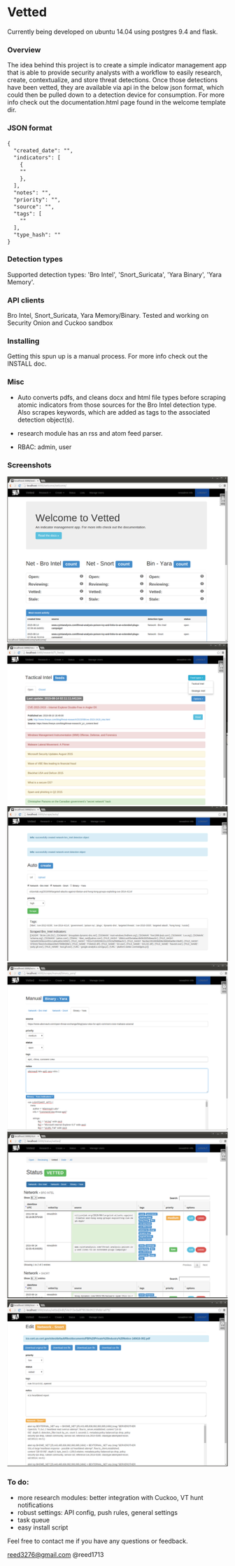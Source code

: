 # Vetted

Currently being developed on ubuntu 14.04 using postgres 9.4 and flask.

### Overview

The idea behind this project is to create a simple indicator management app that is able to provide security analysts with a workflow to easily research, create, contextualize, and store threat detections. Once those detections have been vetted, they are available via api in the below json format, which could then be pulled down to a detection device for consumption. For more info check out the documentation.html page found in the welcome template dir.  

### JSON format

```
{
  "created_date": "", 
  "indicators": [
    {
    ""
    }, 
  ],
  "notes": "",
  "priority": "", 
  "source": "", 
  "tags": [
    ""
  ],
  "type_hash": ""
}
```

### Detection types

Supported detection types: 'Bro Intel', 'Snort_Suricata', 'Yara Binary', 'Yara Memory'.

### API clients

Bro Intel, Snort_Suricata, Yara Memory/Binary. Tested and working on Security Onion and Cuckoo sandbox

### Installing

Getting this spun up is a manual process. For more info check out the INSTALL doc.

### Misc

- Auto converts pdfs, and cleans docx and html file types before scraping atomic indicators from those sources for the Bro Intel detection type. Also scrapes keywords, which are added as tags to the associated detection object(s).

- research module has an rss and atom feed parser. 

- RBAC: admin, user

### Screenshots

![welcome](./screens/welcome.png)
![feeds](./screens/feeds.png)
![auto_create](./screens/auto_create.png)
![manual](./screens/manual.png)
![vetted](./screens/vetted.png)
![editintel](./screens/editintel.png)

### To do:
- more research modules: better integration with Cuckoo, VT hunt notifications
- robust settings: API config, push rules, general settings
- task queue
- easy install script


Feel free to contact me if you have any questions or feedback.

reed3276@gmail.com
@reed1713